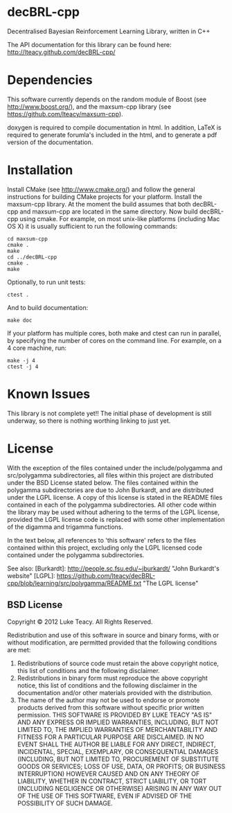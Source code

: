 decBRL-cpp
==========

Decentralised Bayesian Reinforcement Learning Library, written in C++

The API documentation for this library can be found here: http://lteacy.github.com/decBRL-cpp/

Dependencies
============
This software currently depends on the random module of Boost (see http://www.boost.org/), and the maxsum-cpp library (see https://github.com/lteacy/maxsum-cpp).

doxygen is required to compile documentation in html. In addition, LaTeX is required to generate forumla's included in the html, and to generate a pdf version of the documentation.

Installation
============
Install CMake (see http://www.cmake.org/) and follow the general instructions for building CMake projects for your platform.
Install the maxsum-cpp library. At the moment the build assumes that both decBRL-cpp and maxsum-cpp are located in the same directory.
Now build decBRL-cpp using cmake. For example, on most unix-like platforms (including Mac OS X) it is usually sufficient to run the following commands:

    cd maxsum-cpp
    cmake .
    make
    cd ../decBRL-cpp
    cmake .
    make

Optionally, to run unit tests:

    ctest .

And to build documentation:

    make doc

If your platform has multiple cores, both make and ctest can run in parallel, by specifying the number of cores on the command line.
For example, on a 4 core machine, run:

    make -j 4
    ctest -j 4

Known Issues
============
This library is not complete yet!! The initial phase of development is still underway, so there is nothing worthing linking to just yet. 

License
=======
With the exception of the files contained under the include/polygamma and src/polygamma subdirectories, all files within this project are distributed under the BSD License stated below. The files contained within the polygamma subdirectories are due to John Burkardt, and are distributed under the LGPL license. A copy of this license is stated in the README files contained in each of the polygamma subdirectories. All other code within the library may be used without adhering to the terms of the LGPL license, provided the LGPL license code is replaced with some other implementation of the digamma and trigamma functions. 

In the text below, all references to 'this software' refers to the files contained within this project, excluding only the LGPL licensed code contained under the polygamma subdirectories.

See also:
[Burkardt]: http://people.sc.fsu.edu/~jburkardt/  "John Burkardt's website"
[LGPL]: https://github.com/lteacy/decBRL-cpp/blob/learning/src/polygamma/README.txt "The LGPL license"

BSD License
-----------
Copyright © 2012 Luke Teacy. All Rights Reserved.

Redistribution and use of this software in source and binary forms, with or without modification, are permitted provided that the following conditions are met:
1. Redistributions of source code must retain the above copyright notice, this list of conditions and the following disclaimer.
2. Redistributions in binary form must reproduce the above copyright notice, this list of conditions and the following disclaimer in the documentation and/or other materials provided with the distribution.
3. The name of the author may not be used to endorse or promote products derived from this software without specific prior written permission.
THIS SOFTWARE IS PROVIDED BY LUKE TEACY "AS IS" AND ANY EXPRESS OR IMPLIED WARRANTIES, INCLUDING, BUT NOT LIMITED TO, THE IMPLIED WARRANTIES OF MERCHANTABILITY AND FITNESS FOR A PARTICULAR PURPOSE ARE DISCLAIMED. IN NO EVENT SHALL THE AUTHOR BE LIABLE FOR ANY DIRECT, INDIRECT, INCIDENTAL, SPECIAL, EXEMPLARY, OR CONSEQUENTIAL DAMAGES (INCLUDING, BUT NOT LIMITED TO, PROCUREMENT OF SUBSTITUTE GOODS OR SERVICES; LOSS OF USE, DATA, OR PROFITS; OR BUSINESS INTERRUPTION) HOWEVER CAUSED AND ON ANY THEORY OF LIABILITY, WHETHER IN CONTRACT, STRICT LIABILITY, OR TORT (INCLUDING NEGLIGENCE OR OTHERWISE) ARISING IN ANY WAY OUT OF THE USE OF THIS SOFTWARE, EVEN IF ADVISED OF THE POSSIBILITY OF SUCH DAMAGE.
